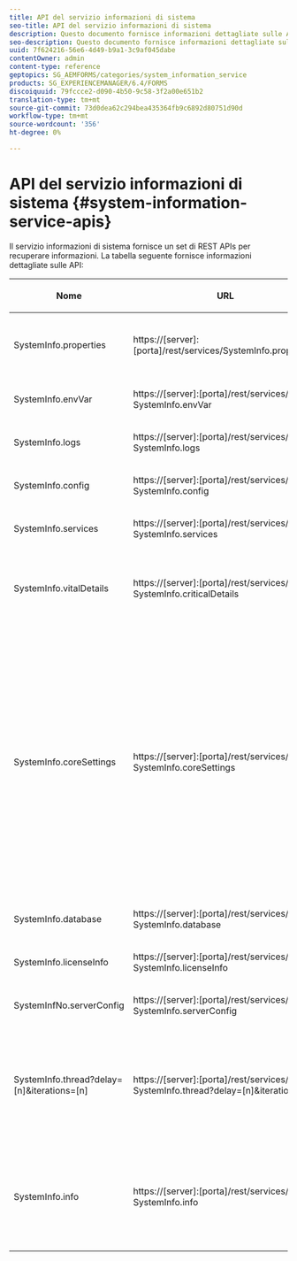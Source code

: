 ```yaml
---
title: API del servizio informazioni di sistema
seo-title: API del servizio informazioni di sistema
description: Questo documento fornisce informazioni dettagliate sulle API fornite dal servizio informazioni sul sistema.
seo-description: Questo documento fornisce informazioni dettagliate sulle API fornite dal servizio informazioni sul sistema.
uuid: 7f624216-56e6-4d49-b9a1-3c9af045dabe
contentOwner: admin
content-type: reference
geptopics: SG_AEMFORMS/categories/system_information_service
products: SG_EXPERIENCEMANAGER/6.4/FORMS
discoiquuid: 79fccce2-d090-4b50-9c58-3f2a00e651b2
translation-type: tm+mt
source-git-commit: 73d0dea62c294bea435364fb9c6892d80751d90d
workflow-type: tm+mt
source-wordcount: '356'
ht-degree: 0%

---
```



# API del servizio informazioni di sistema {#system-information-service-apis}

Il servizio informazioni di sistema fornisce un set di REST APIs per recuperare informazioni. La tabella seguente fornisce informazioni dettagliate sulle API:

<table>
 <thead>
  <tr>
   <th><p>Nome</p></th> 
   <th><p>URL</p></th> 
   <th><p>Descrizione</p></th> 
  </tr> 
 </thead> 
 <tbody>
  <tr>
   <td><p>SystemInfo.properties</p></td> 
   <td><p>https://[server]:[porta]/rest/services/SystemInfo.properties`</p></td> 
   <td><p>Questa API è un wrapper per l'API Java <a href="https://docs.oracle.com/javase/6/docs/api/java/lang/System.html#getProperties()">system.getProperties</a> . Recupera la configurazione dell'ambiente di lavoro corrente. </p></td> 
  </tr> 
  <tr>
   <td><p>SystemInfo.envVar</p></td> 
   <td><p>https://[server]:[porta]/rest/services/ SystemInfo.envVar</p></td> 
   <td><p>Recupera tutte le variabili di ambiente del sistema operativo host. </p></td> 
  </tr> 
  <tr>
   <td><p>SystemInfo.logs</p></td> 
   <td><p>https://[server]:[porta]/rest/services/ SystemInfo.logs</p></td> 
   <td><p>Scarica un file zip contenente i registri del server applicazione. </p></td> 
  </tr> 
  <tr>
   <td><p>SystemInfo.config</p></td> 
   <td><p>https://[server]:[porta]/rest/services/ SystemInfo.config</p></td> 
   <td><p>Recupera tutto il contenuto del file config.xml. </p></td> 
  </tr> 
  <tr>
   <td><p>SystemInfo.services</p></td> 
   <td><p>https://[server]:[porta]/rest/services/ SystemInfo.services</p></td> 
   <td><p>Recupera i parametri di stato e di configurazione dei servizi AEM moduli.</p></td> 
  </tr> 
  <tr>
   <td><p>SystemInfo.vitalDetails</p></td> 
   <td><p>https://[server]:[porta]/rest/services/ SystemInfo.criticalDetails</p></td> 
   <td><p>Recupera i tempi di attività del server, gli argomenti JVM, la memoria di sistema, la dimensione heap, il nome del sistema operativo, il numero di thread attivi e il numero di thread. </p></td> 
  </tr> 
  <tr>
   <td><p>SystemInfo.coreSettings</p></td> 
   <td><p>https://[server]:[porta]/rest/services/ SystemInfo.coreSettings</p></td> 
   <td><p>Recupera i valori delle seguenti proprietà:</p>
    <ul>
     <li><p>AdobeTempDir</p></li>
     <li><p>AdobeServerFontDir</p></li>
     <li><p>CustomerFontDir</p></li>
     <li><p>GlobalDocumentStorageRootDir</p></li>
     <li><p>DefaultDocumentMaxInlineSize</p></li>
     <li><p>DefaultDocumentDispositionTimeout</p></li>
     <li><p>EnableDocumentDBStorage</p></li>
     <li><p>GlobalDocumentStorageUseNetworkShare</p></li>
     <li><p>EnableFIPS</p></li>
     <li><p>EnableWSDL</p></li>
     <li><p>DataServicesConfigFile </p></li>
     <li><p>EnableRDS</p></li>
    </ul><p></p></td> 
  </tr> 
  <tr>
   <td><p>SystemInfo.database</p></td> 
   <td><p>https://[server]:[porta]/rest/services/ SystemInfo.database</p></td> 
   <td><p>Recupera informazioni dettagliate sul database.</p></td> 
  </tr> 
  <tr>
   <td><p>SystemInfo.licenseInfo</p></td> 
   <td><p>https://[server]:[porta]/rest/services/ SystemInfo.licenseInfo</p></td> 
   <td><p>Recupera le informazioni sulla versione e sulla licenza dei componenti AEM moduli installati. </p></td> 
  </tr> 
  <tr>
   <td><p>SystemInfNo.serverConfig</p></td> 
   <td><p>https://[server]:[porta]/rest/services/ SystemInfo.serverConfig</p></td> 
   <td><p>Scarica i file di configurazione del server dell'applicazione host. </p></td> 
  </tr> 
  <tr>
   <td><p>SystemInfo.thread?delay=[n]&amp;iterations=[n]</p></td> 
   <td><p>https://[server]:[porta]/rest/services/ SystemInfo.thread?delay=[n]&amp;iterations=[n]</p></td> 
   <td><p>Recupera il conteggio e la traccia dello stack dei thread attivi. Accetta i seguenti parametri:</p>
    <ul>
     <li><p>iterations= [n]: Specifica il numero di iterazioni. Sostituire n con un numero. </p></li>
     <li><p>Ritardo= [n]: Specifica il numero di millisecondi di attesa prima dell'avvio dell'iterazione successiva. </p></li>
    </ul><p></p></td> 
  </tr> 
  <tr>
   <td><p>SystemInfo.info</p></td> 
   <td><p>https://[server]:[porta]/rest/services/ SystemInfo.info</p></td> 
   <td><p>Questa API è un wrapper per tutte le API del servizio informazioni di sistema. Internamente, esegue tutte le API di informazioni di sistema e scarica le informazioni in formato zip. </p><p><i><strong>nota</strong>: Il SystemInfo.info non fornisce traccia di conteggio e stack dei thread attivi. </i></p></td> 
  </tr> 
 </tbody> 
</table>

